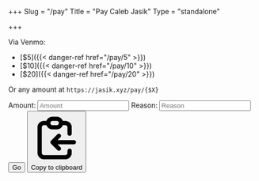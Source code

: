 +++
Slug = "/pay"
Title = "Pay Caleb Jasik"
Type = "standalone"

+++

Via Venmo:

- [$5]({{< danger-ref href="/pay/5" >}})
- [$10]({{< danger-ref href="/pay/10" >}})
- [$20]({{< danger-ref href="/pay/20" >}})

Or any amount at `https://jasik.xyz/pay/{$X}`

<form id="form" class="limit" action="" method="get">
<label for="amount">Amount:</label>
<input id="amount" type="number" placeholder="Amount"/>
<label for="reason">Reason:</label>
<input id="reason" type="text" placeholder="Reason" limit="500"/>
<button type="submit">Go</button>
<button id="copy-to-clipboard" type="button" title="Copy to clipboard"><svg aria-hidden="true" class="w-4 h-4" fill="none" stroke="currentColor" viewBox="0 0 24 24" xmlns="http://www.w3.org/2000/svg"><path stroke-linecap="round" stroke-linejoin="round" stroke-width="2" d="M8 5H6a2 2 0 00-2 2v12a2 2 0 002 2h10a2 2 0 002-2v-1M8 5a2 2 0 002 2h2a2 2 0 002-2M8 5a2 2 0 012-2h2a2 2 0 012 2m0 0h2a2 2 0 012 2v3m2 4H10m0 0l3-3m-3 3l3 3"></path></svg><span class="sr-only">Copy to clipboard</span></button>
</form>
<script>
const copy = function() {
    const amount = document.querySelector("#amount");
    const reason = document.querySelector("#reason");
  navigator.clipboard.writeText(`${window.location.protocol}${window.location.host}/pay/${encodeURIComponent(amount.value)}?note=${encodeURIComponent(reason.value)}`);
}
const submit = function(event) {
    event.preventDefault();
    const amount = document.querySelector("#amount");
    const reason = document.querySelector("#reason");
  window.location.assign(`${window.location.protocol}//${window.location.host}/pay/${encodeURIComponent(amount.value)}?note=${encodeURIComponent(reason.value)}`);
}
document.getElementById("copy-to-clipboard").addEventListener("click", copy);
document.getElementById("form").addEventListener("submit", submit);
</script>
